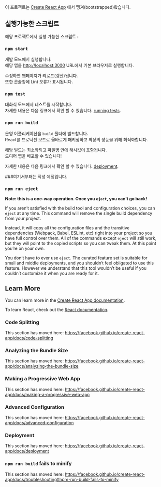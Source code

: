 이 프로젝트는 [Create React App](https://github.com/facebook/create-react-app) 에서 땡겨(bootstrapped)왔습니다.

## 실행가능한 스크립트

해당 프로젝트에서 실행 가능한 스크립트 :

### `npm start`

개발 모드에서 실행합니다.<br>
해당 앱을 [http://localhost:3000](http://localhost:3000) URL에서 기본 브라우저로 실행합니다.

수정하면 웹페이지가 리로드(갱신)됩니다.<br>
또한 콘솔창에 Lint 오류가 표시됩니다.

### `npm test`

대화식 모드에서 테스트를 시작합니다.<br>
자세한 내용은 다음 링크에서 확인 할 수 있습니다. [running tests](https://facebook.github.io/create-react-app/docs/running-tests).

### `npm run build`

운영 어플리케이션을 `build` 폴더에 빌드합니다.<br>
React를 프로덕션 모드로 올바르게 패키징하고 최상의 성능을 위해 최적화합니다.

해당 빌드는 최소화되고 파일명 안에 해시값이 포함됩니다.<br>
드디어 앱을 배포할 수 있습니다!

자세한 내용은 다음 링크에서 확인 할 수 있습니다. [deployment](https://facebook.github.io/create-react-app/docs/deployment).

###여기서부터는 작성 예정입니다.
### `npm run eject`

**Note: this is a one-way operation. Once you `eject`, you can’t go back!**

If you aren’t satisfied with the build tool and configuration choices, you can `eject` at any time. This command will remove the single build dependency from your project.

Instead, it will copy all the configuration files and the transitive dependencies (Webpack, Babel, ESLint, etc) right into your project so you have full control over them. All of the commands except `eject` will still work, but they will point to the copied scripts so you can tweak them. At this point you’re on your own.

You don’t have to ever use `eject`. The curated feature set is suitable for small and middle deployments, and you shouldn’t feel obligated to use this feature. However we understand that this tool wouldn’t be useful if you couldn’t customize it when you are ready for it.

## Learn More

You can learn more in the [Create React App documentation](https://facebook.github.io/create-react-app/docs/getting-started).

To learn React, check out the [React documentation](https://reactjs.org/).

### Code Splitting

This section has moved here: https://facebook.github.io/create-react-app/docs/code-splitting

### Analyzing the Bundle Size

This section has moved here: https://facebook.github.io/create-react-app/docs/analyzing-the-bundle-size

### Making a Progressive Web App

This section has moved here: https://facebook.github.io/create-react-app/docs/making-a-progressive-web-app

### Advanced Configuration

This section has moved here: https://facebook.github.io/create-react-app/docs/advanced-configuration

### Deployment

This section has moved here: https://facebook.github.io/create-react-app/docs/deployment

### `npm run build` fails to minify

This section has moved here: https://facebook.github.io/create-react-app/docs/troubleshooting#npm-run-build-fails-to-minify
